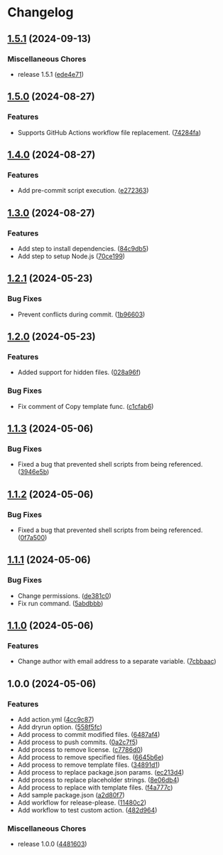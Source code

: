 # Changelog

## [1.5.1](https://github.com/ryohidaka/action-nodejs-cleanup/compare/v1.5.0...v1.5.1) (2024-09-13)


### Miscellaneous Chores

* release 1.5.1 ([ede4e71](https://github.com/ryohidaka/action-nodejs-cleanup/commit/ede4e71d34f84fb5c8c5400059d33dcd83f7c87d))

## [1.5.0](https://github.com/ryohidaka/action-nodejs-cleanup/compare/v1.4.0...v1.5.0) (2024-08-27)


### Features

* Supports GitHub Actions workflow file replacement. ([74284fa](https://github.com/ryohidaka/action-nodejs-cleanup/commit/74284fa9425231fd62283ecc017b2c9067c35ffc))

## [1.4.0](https://github.com/ryohidaka/action-nodejs-cleanup/compare/v1.3.0...v1.4.0) (2024-08-27)


### Features

* Add pre-commit script execution. ([e272363](https://github.com/ryohidaka/action-nodejs-cleanup/commit/e27236390d557fb08f6ade039c9764d54ad4f469))

## [1.3.0](https://github.com/ryohidaka/action-nodejs-cleanup/compare/v1.2.1...v1.3.0) (2024-08-27)


### Features

* Add step to install dependencies. ([84c9db5](https://github.com/ryohidaka/action-nodejs-cleanup/commit/84c9db5d469c57743003e53d50c833a9576bc242))
* Add step to setup Node.js ([70ce199](https://github.com/ryohidaka/action-nodejs-cleanup/commit/70ce199faf02773907b17302d573676c10731f65))

## [1.2.1](https://github.com/ryohidaka/action-nodejs-cleanup/compare/v1.2.0...v1.2.1) (2024-05-23)


### Bug Fixes

* Prevent conflicts during commit. ([1b96603](https://github.com/ryohidaka/action-nodejs-cleanup/commit/1b966030af26b7a39288e7e47a9d1b518dbf668a))

## [1.2.0](https://github.com/ryohidaka/action-nodejs-cleanup/compare/v1.1.3...v1.2.0) (2024-05-23)


### Features

* Added support for hidden files. ([028a96f](https://github.com/ryohidaka/action-nodejs-cleanup/commit/028a96fe28e98ead31319a4a9e97ecc9efff5b3c))


### Bug Fixes

* Fix comment of Copy template func. ([c1cfab6](https://github.com/ryohidaka/action-nodejs-cleanup/commit/c1cfab6ef221235898ed6e62e6be235be8f349d4))

## [1.1.3](https://github.com/ryohidaka/action-nodejs-cleanup/compare/v1.1.2...v1.1.3) (2024-05-06)


### Bug Fixes

* Fixed a bug that prevented shell scripts from being referenced. ([3946e5b](https://github.com/ryohidaka/action-nodejs-cleanup/commit/3946e5b1bf0fde75b61cae97509ad25c14473eef))

## [1.1.2](https://github.com/ryohidaka/action-nodejs-cleanup/compare/v1.1.1...v1.1.2) (2024-05-06)


### Bug Fixes

* Fixed a bug that prevented shell scripts from being referenced. ([0f7a500](https://github.com/ryohidaka/action-nodejs-cleanup/commit/0f7a5000afe66272130a2ad8abb300b0d5afc62d))

## [1.1.1](https://github.com/ryohidaka/action-nodejs-cleanup/compare/v1.1.0...v1.1.1) (2024-05-06)


### Bug Fixes

* Change permissions. ([de381c0](https://github.com/ryohidaka/action-nodejs-cleanup/commit/de381c036a8b0be73d8a7be9362f7bc69327705e))
* Fix run command. ([5abdbbb](https://github.com/ryohidaka/action-nodejs-cleanup/commit/5abdbbbaa32e8ed6bc8cff7119580397f35c1f47))

## [1.1.0](https://github.com/ryohidaka/action-nodejs-cleanup/compare/v1.0.0...v1.1.0) (2024-05-06)


### Features

* Change author with email address to a separate variable. ([7cbbaac](https://github.com/ryohidaka/action-nodejs-cleanup/commit/7cbbaac7b9c8bb387819ed06367663aabca3db25))

## 1.0.0 (2024-05-06)


### Features

* Add action.yml ([4cc9c87](https://github.com/ryohidaka/action-nodejs-cleanup/commit/4cc9c87593c8c0dd532979cc6c3e3a5132642741))
* Add dryrun option. ([558f5fc](https://github.com/ryohidaka/action-nodejs-cleanup/commit/558f5fc877a482b7a58222bcf5423c3353709023))
* Add process to commit modified files. ([6487af4](https://github.com/ryohidaka/action-nodejs-cleanup/commit/6487af4b79ff152fa3885b5730f9ffdb4188fbbc))
* Add process to push commits. ([0a2c7f5](https://github.com/ryohidaka/action-nodejs-cleanup/commit/0a2c7f5fd3a94e62ed4ced47d701c3e7ab2e87e1))
* Add process to remove license. ([c7786d0](https://github.com/ryohidaka/action-nodejs-cleanup/commit/c7786d06be5e93cd1334f7db5c4c65ddd37c11c1))
* Add process to remove specified files. ([6645b6e](https://github.com/ryohidaka/action-nodejs-cleanup/commit/6645b6e16714a7d42e06dae34a0f343633bffb5b))
* Add process to remove template files. ([34891d1](https://github.com/ryohidaka/action-nodejs-cleanup/commit/34891d19c070faa8373c327cd9c5775cd23d3798))
* Add process to replace package.json params. ([ec213d4](https://github.com/ryohidaka/action-nodejs-cleanup/commit/ec213d4ed7ee5a707fe6001eb9ca0ebb2ff2d5f6))
* Add process to replace placeholder strings. ([8e06db4](https://github.com/ryohidaka/action-nodejs-cleanup/commit/8e06db4d67fb662940ca3d11af6791a8d40c6363))
* Add process to replace with template files. ([f4a777c](https://github.com/ryohidaka/action-nodejs-cleanup/commit/f4a777c74948a8a53fbe7b1eebff55fd4efe51e2))
* Add sample package.json ([a2d80f7](https://github.com/ryohidaka/action-nodejs-cleanup/commit/a2d80f73577aa4a2932baa256eb79d7477ffc22f))
* Add workflow for release-please. ([11480c2](https://github.com/ryohidaka/action-nodejs-cleanup/commit/11480c2ab4326f39f79b64a5c34d34f419afef1c))
* Add workflow to test custom action. ([482d964](https://github.com/ryohidaka/action-nodejs-cleanup/commit/482d964d32c98b6d5175ecd0e28e098010394fcb))


### Miscellaneous Chores

* release 1.0.0 ([4481603](https://github.com/ryohidaka/action-nodejs-cleanup/commit/448160319d891e220d1d1c59f37cf3c040e657d1))
